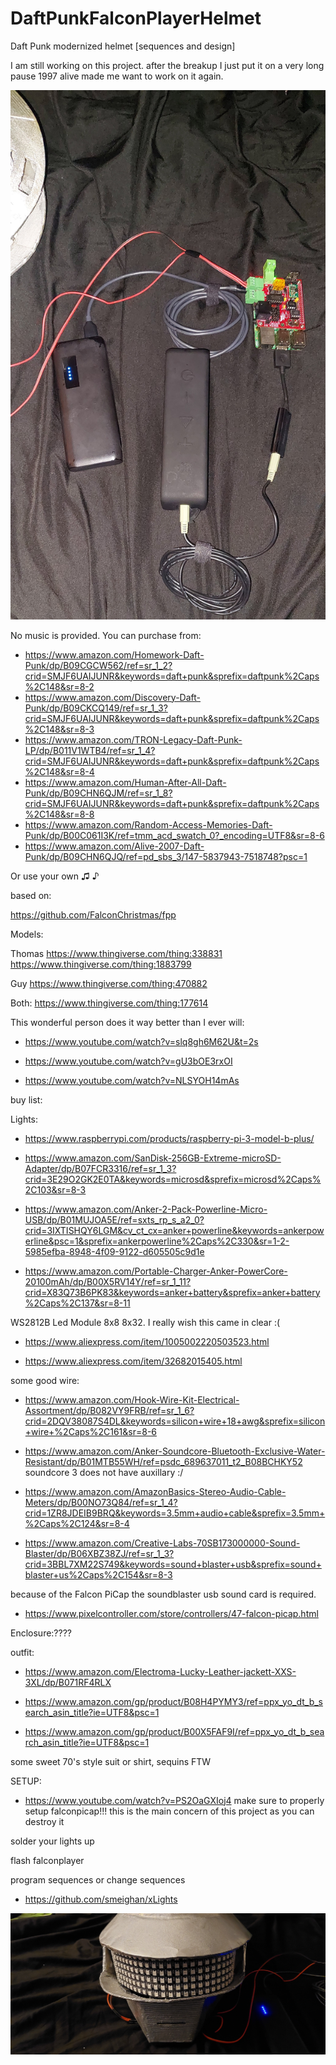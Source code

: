 # DaftPunkFalconPlayerHelmet
Daft Punk modernized helmet [sequences and design]

I am still working on this project. after the breakup I just put it on a very long pause
1997 alive made me want to work on it again.

![Overview of wiring](https://github.com/Tom-Neverwinter/DaftPunkFalconPlayerHelmet/blob/main/20220228_015157.jpg)

No music is provided. You can purchase from:
* https://www.amazon.com/Homework-Daft-Punk/dp/B09CGCW562/ref=sr_1_2?crid=SMJF6UAIJUNR&keywords=daft+punk&sprefix=daftpunk%2Caps%2C148&sr=8-2
* https://www.amazon.com/Discovery-Daft-Punk/dp/B09CKCQ149/ref=sr_1_3?crid=SMJF6UAIJUNR&keywords=daft+punk&sprefix=daftpunk%2Caps%2C148&sr=8-3
* https://www.amazon.com/TRON-Legacy-Daft-Punk-LP/dp/B011V1WTB4/ref=sr_1_4?crid=SMJF6UAIJUNR&keywords=daft+punk&sprefix=daftpunk%2Caps%2C148&sr=8-4
* https://www.amazon.com/Human-After-All-Daft-Punk/dp/B09CHN6QJM/ref=sr_1_8?crid=SMJF6UAIJUNR&keywords=daft+punk&sprefix=daftpunk%2Caps%2C148&sr=8-8
* https://www.amazon.com/Random-Access-Memories-Daft-Punk/dp/B00C061I3K/ref=tmm_acd_swatch_0?_encoding=UTF8&sr=8-6
* https://www.amazon.com/Alive-2007-Daft-Punk/dp/B09CHN6QJQ/ref=pd_sbs_3/147-5837943-7518748?psc=1

Or use your own ♫ ♪


based on:

https://github.com/FalconChristmas/fpp



Models:

Thomas
https://www.thingiverse.com/thing:338831
https://www.thingiverse.com/thing:1883799

Guy
https://www.thingiverse.com/thing:470882

Both:
https://www.thingiverse.com/thing:177614

This wonderful person does it way better than I ever will:
* https://www.youtube.com/watch?v=slq8gh6M62U&t=2s

* https://www.youtube.com/watch?v=gU3bOE3rxOI

* https://www.youtube.com/watch?v=NLSYOH14mAs

buy list:


Lights: 
* https://www.raspberrypi.com/products/raspberry-pi-3-model-b-plus/

* https://www.amazon.com/SanDisk-256GB-Extreme-microSD-Adapter/dp/B07FCR3316/ref=sr_1_3?crid=3E29O2GK2E0TA&keywords=microsd&sprefix=microsd%2Caps%2C103&sr=8-3

* https://www.amazon.com/Anker-2-Pack-Powerline-Micro-USB/dp/B01MUJOA5E/ref=sxts_rp_s_a2_0?crid=3IXTISHQY6LGM&cv_ct_cx=anker+powerline&keywords=ankerpowerline&psc=1&sprefix=ankerpowerline%2Caps%2C330&sr=1-2-5985efba-8948-4f09-9122-d605505c9d1e

* https://www.amazon.com/Portable-Charger-Anker-PowerCore-20100mAh/dp/B00X5RV14Y/ref=sr_1_11?crid=X83Q73B6PK83&keywords=anker+battery&sprefix=anker+battery%2Caps%2C137&sr=8-11

WS2812B Led Module 8x8 8x32. I really wish this came in clear :(
* https://www.aliexpress.com/item/1005002220503523.html

* https://www.aliexpress.com/item/32682015405.html

some good wire:
* https://www.amazon.com/Hook-Wire-Kit-Electrical-Assortment/dp/B082VY9FRB/ref=sr_1_6?crid=2DQV38087S4DL&keywords=silicon+wire+18+awg&sprefix=silicon+wire+%2Caps%2C161&sr=8-6

* https://www.amazon.com/Anker-Soundcore-Bluetooth-Exclusive-Water-Resistant/dp/B01MTB55WH/ref=psdc_689637011_t2_B08BCHKY52 soundcore 3 does not have auxillary :/

* https://www.amazon.com/AmazonBasics-Stereo-Audio-Cable-Meters/dp/B00NO73Q84/ref=sr_1_4?crid=1ZR8JDEIB9BRQ&keywords=3.5mm+audio+cable&sprefix=3.5mm+%2Caps%2C124&sr=8-4

* https://www.amazon.com/Creative-Labs-70SB173000000-Sound-Blaster/dp/B06XBZ38ZJ/ref=sr_1_3?crid=3BBL7XM22S749&keywords=sound+blaster+usb&sprefix=sound+blaster+us%2Caps%2C154&sr=8-3

because of the Falcon PiCap the soundblaster usb sound card is required.

* https://www.pixelcontroller.com/store/controllers/47-falcon-picap.html

Enclosure:????

outfit:
* https://www.amazon.com/Electroma-Lucky-Leather-jackett-XXS-3XL/dp/B071RF4RLX

* https://www.amazon.com/gp/product/B08H4PYMY3/ref=ppx_yo_dt_b_search_asin_title?ie=UTF8&psc=1

* https://www.amazon.com/gp/product/B00X5FAF9I/ref=ppx_yo_dt_b_search_asin_title?ie=UTF8&psc=1

some sweet 70's style suit or shirt, sequins FTW


SETUP:
* https://www.youtube.com/watch?v=PS2OaGXIoj4
make sure to properly setup falconpicap!!! this is the main concern of this project as you can destroy it

solder your lights up

flash falconplayer

program sequences or change sequences
* https://github.com/smeighan/xLights



![Overview of wiring](https://github.com/Tom-Neverwinter/DaftPunkFalconPlayerHelmet/blob/main/20220228_015258.jpg)
